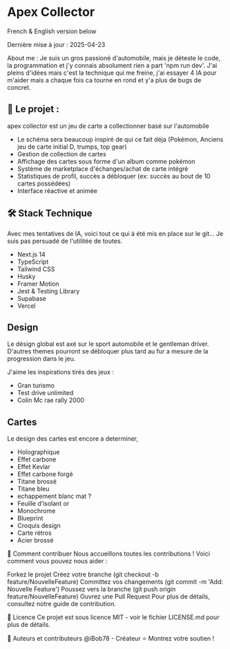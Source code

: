 # Apex Collector

French & English version below

Dernière mise à jour : 2025-04-23

About me : Je suis un gros passioné d'automobile, mais je déteste le code, la programmation et j'y connais absolument rien a part 'npm run dev'.
J'ai pleins d'idées mais c'est la technique qui me freine, j'ai essayer 4 IA pour m'aider mais a chaque fois ca tourne en rond et y'a plus de bugs de concret.



## 🚀 Le projet : 

apex collector est un jeu de carte a collectionner basé sur l'automobile

- Le schéma sera beaucoup inspiré de qui ce fait déja (Pokémon, Anciens jeu de carte initial D, trumps, top gear)
- Gestion de collection de cartes
- Affichage des cartes sous forme d'un album comme pokémon 
- Système de marketplace d'échanges/achat de carte intégré
- Statistiques de profil, succès a débloquer (ex: succès au bout de 10 cartes possédées)
- Interface réactive et animée

## 🛠️ Stack Technique

Avec mes tentatives de IA, voici tout ce qui à été mis en place sur le git... Je suis pas persuadé de l'utilitée de toutes.

- Next.js 14
- TypeScript
- Tailwind CSS
- Husky
- Framer Motion
- Jest & Testing Library
- Supabase
- Vercel


## Design

Le désign global est axé sur le sport automobile et le gentleman driver. D'autres themes pourront se débloquer plus tard au fur a mesure de la progression dans le jeu.

J'aime les inspirations tirés des jeux :
- Gran turismo
- Test drive unlimited
- Colin Mc rae rally 2000


## Cartes


Le design des cartes est encore a determiner, 
- Holographique
- Effet carbone
- Effet Kevlar
- Effet carbone forgé
- Titane brossé
- Titane bleu
- echappement blanc mat ?
- Feuille d’isolant or
- Monochrome
- Blueprint
- Croquis design
- Carte rétros
- Acier brossé




🤝 Comment contribuer
Nous accueillons toutes les contributions ! Voici comment vous pouvez nous aider :

Forkez le projet
Créez votre branche (git checkout -b feature/NouvelleFeature)
Committez vos changements (git commit -m 'Add: Nouvelle Feature')
Poussez vers la branche (git push origin feature/NouvelleFeature)
Ouvrez une Pull Request
Pour plus de détails, consultez notre guide de contribution.

📝 Licence
Ce projet est sous licence MIT - voir le fichier LICENSE.md pour plus de détails.

👥 Auteurs et contributeurs
@iBob78 - Créateur
⭐ Montrez votre soutien !
